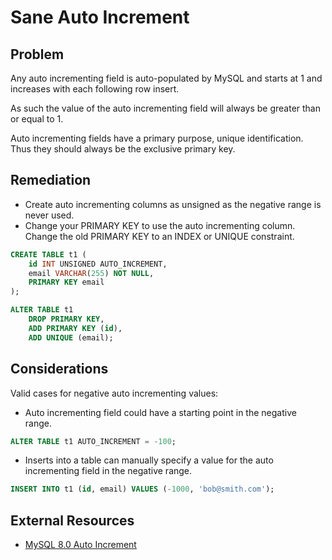 # Sane Auto Increment

## Problem

Any auto incrementing field is auto-populated by MySQL and starts at 1 and increases with each following row insert.

As such the value of the auto incrementing field will always be greater than or equal to 1.

Auto incrementing fields have a primary purpose, unique identification. Thus they should always be the exclusive primary key.

## Remediation

* Create auto incrementing columns as unsigned as the negative range is never used.
* Change your PRIMARY KEY to use the auto incrementing column.
  Change the old PRIMARY KEY to an INDEX or UNIQUE constraint.
```SQL
CREATE TABLE t1 (
    id INT UNSIGNED AUTO_INCREMENT,
    email VARCHAR(255) NOT NULL,
    PRIMARY KEY email
);

ALTER TABLE t1
    DROP PRIMARY KEY,
    ADD PRIMARY KEY (id),
    ADD UNIQUE (email);
```

## Considerations

Valid cases for negative auto incrementing values:
* Auto incrementing field could have a starting point in the negative range.
```sql
ALTER TABLE t1 AUTO_INCREMENT = -100;
```
* Inserts into a table can manually specify a value for the auto incrementing field in the negative range.
```sql
INSERT INTO t1 (id, email) VALUES (-1000, 'bob@smith.com');
```

## External Resources

* [MySQL 8.0 Auto Increment](https://dev.mysql.com/doc/refman/8.0/en/example-auto-increment.html)